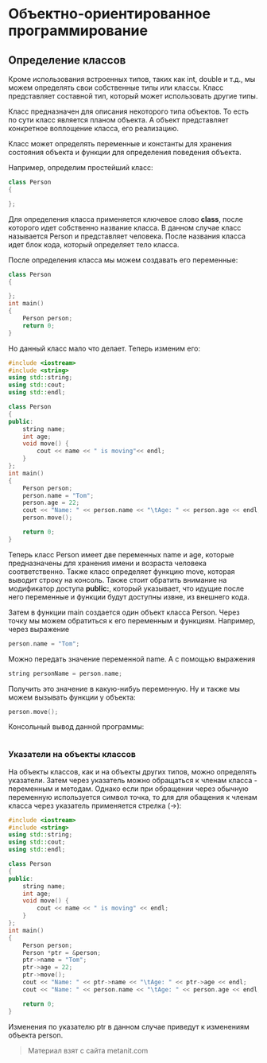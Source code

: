 # Объектно-ориентированное программирование

## Определение классов

Кроме использования встроенных типов, таких как int, double и т.д., мы можем определять свои собственные типы или классы. Класс представляет составной тип, который может использовать другие типы.

Класс предназначен для описания некоторого типа объектов. То есть по сути класс является планом объекта. А объект представляет конкретное воплощение класса, его реализацию.

Класс может определять переменные и константы для хранения состояния объекта и функции для определения поведения объекта.

Например, определим простейший класс:

```cpp
class Person
{

};
```

Для определения класса применяется ключевое слово **class**, после которого идет собственно название класса. В данном случае класс называется Person и представляет человека. После названия класса идет блок кода, который определяет тело класса.

После определения класса мы можем создавать его переменные:

```cpp
class Person
{

};
int main()
{
    Person person;
    return 0;
}
```

Но данный класс мало что делает. Теперь изменим его:

```cpp
#include <iostream>
#include <string>
using std::string;
using std::cout;
using std::endl;

class Person
{
public:
    string name;
    int age;
    void move() {
        cout << name << " is moving"<< endl;
    }
};
int main()
{
    Person person;
    person.name = "Tom";
    person.age = 22;
    cout << "Name: " << person.name << "\tAge: " << person.age << endl;
    person.move();

    return 0;
}
```

Теперь класс Person имеет две переменных name и age, которые предназначены для хранения имени и возраста человека соответственно. Также класс определяет функцию move, которая выводит строку на консоль. Также стоит обратить внимание на модификатор доступа **public:**, который указывает, что идущие после него переменные и функции будут доступны извне, из внешнего кода.

Затем в функции main создается один объект класса Person. Через точку мы можем обратиться к его переменным и функциям. Например, через выражение

```cpp
person.name = "Tom";
```

Можно передать значение переменной name. А с помощью выражения

```cpp
string personName = person.name;
```

Получить это значение в какую-нибуь переменную. Ну и также мы можем вызывать функции у объекта:

```cpp
person.move();
```

Консольный вывод данной программы:

```

```

### Указатели на объекты классов

На объекты классов, как и на объекты других типов, можно определять указатели. Затем через указатель можно обращаться к членам класса - переменным и методам. Однако если при обращении через обычную переменную используется символ точка, то для для обащения к членам класса через указатель применяется стрелка (->):

```cpp
#include <iostream>
#include <string>
using std::string;
using std::cout;
using std::endl;

class Person
{
public:
    string name;
    int age;
    void move() {
        cout << name << " is moving" << endl;
    }
};
int main()
{
    Person person;
    Person *ptr = &person;
    ptr->name = "Tom";
    ptr->age = 22;
    ptr->move();
    cout << "Name: " << ptr->name << "\tAge: " << ptr->age << endl;
    cout << "Name: " << person.name << "\tAge: " << person.age << endl;

    return 0;
}
```

Изменения по указателю ptr в данном случае приведут к изменениям объекта person.


> Материал взят с сайта metanit.com